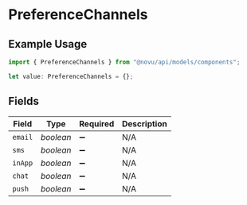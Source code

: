 # PreferenceChannels

## Example Usage

```typescript
import { PreferenceChannels } from "@novu/api/models/components";

let value: PreferenceChannels = {};
```

## Fields

| Field              | Type               | Required           | Description        |
| ------------------ | ------------------ | ------------------ | ------------------ |
| `email`            | *boolean*          | :heavy_minus_sign: | N/A                |
| `sms`              | *boolean*          | :heavy_minus_sign: | N/A                |
| `inApp`            | *boolean*          | :heavy_minus_sign: | N/A                |
| `chat`             | *boolean*          | :heavy_minus_sign: | N/A                |
| `push`             | *boolean*          | :heavy_minus_sign: | N/A                |